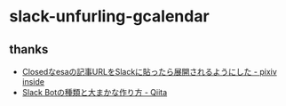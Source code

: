 # slack-unfurling-gcalendar


## thanks
- [Closedなesaの記事URLをSlackに貼ったら展開されるようにした - pixiv inside](https://inside.pixiv.blog/fromatom/5684)
- [Slack Botの種類と大まかな作り方 - Qiita](https://qiita.com/namutaka/items/233a83100c94af033575)
